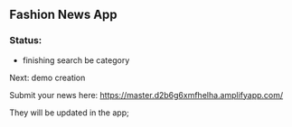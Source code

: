 ##  Fashion News App

### Status:
- finishing search be category

Next: demo creation

Submit your news  here: https://master.d2b6g6xmfhelha.amplifyapp.com/

They will be updated in the app;


